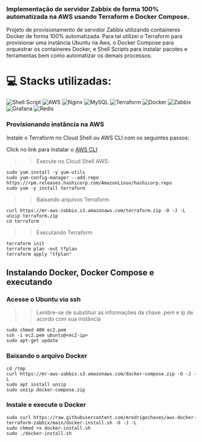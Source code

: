 ### Implementação de servidor Zabbix de forma 100% automatizada na AWS usando Terraform e Docker Compose.

Projeto de provisionamento de servidor Zabbix utilizando containeres Docker de forma 100% automatizada. Para tal utilizei o Terraform para provisionar uma instância Ubuntu na Aws, o Docker Compose para orquestrar os containeres Docker, e Shell Scripts para instalar pacotes e ferramentas bem como automatizar os demais processos.

# 💻 Stacks utilizadas:
![Shell Script](https://img.shields.io/badge/shell_script-%23121011.svg?style=for-the-badge&logo=gnu-bash&logoColor=white)  ![AWS](https://img.shields.io/badge/AWS-%23FF9900.svg?style=for-the-badge&logo=amazon-aws&logoColor=white) ![Nginx](https://img.shields.io/badge/nginx-%23009639.svg?style=for-the-badge&logo=nginx&logoColor=white)  ![MySQL](https://img.shields.io/badge/mysql-%2300f.svg?style=for-the-badge&logo=mysql&logoColor=white) ![Terraform](https://img.shields.io/badge/terraform-%235835CC.svg?style=for-the-badge&logo=terraform&logoColor=white) ![Docker](https://img.shields.io/badge/docker-%230db7ed.svg?style=for-the-badge&logo=docker&logoColor=white) ![Zabbix](https://img.shields.io/badge/zabbix-d0021b?style=for-the-badge&logo=zabbix&logoColor=white) ![Grafana](https://img.shields.io/badge/grafana-%23F46800.svg?style=for-the-badge&logo=grafana&logoColor=white) ![Redis](https://img.shields.io/badge/redis-%23DD0031.svg?style=for-the-badge&logo=redis&logoColor=white)

### Provisionando instância na AWS

Instale o Terraform no Cloud Shell ou AWS CLI com os seguintes passos:

Click no link para instalar o [AWS CLI](https://docs.aws.amazon.com/pt_br/cli/latest/userguide/getting-started-install.html)

>>Execute no Cloud Shell AWS:
    
    sudo yum install -y yum-utils
    sudo yum-config-manager --add-repo https://rpm.releases.hashicorp.com/AmazonLinux/hashicorp.repo
    sudo yum -y install terraform

>>Baixando arquivos Terraform

    curl https://mr-aws-zabbix.s3.amazonaws.com/terraform.zip -O -J -L
    unzip terraform.zip
    cd terraform


>>Executando Terraform
    
    terraform init
    terraform plan -out tfplan 
    terraform apply "tfplan"

## Instalando Docker, Docker Compose e executando
### Acesse o Ubuntu via ssh
>> Lembre-se de substituir as informações da chave .pem e ip de acordo com sua instância

    sudo chmod 400 ec2.pem
    ssh -i ec2.pem ubuntu@<ec2-ip>
    sudo apt-get update

### Baixando o arquivo Docker

    cd /tmp
    curl https://mr-aws-zabbix.s3.amazonaws.com/docker-compose.zip -O -J -L
    sudo apt install unzip
    sudo unzip docker-compose.zip

### Instale e execute o Docker

    sudo curl https://raw.githubusercontent.com/mrodrigochaves/aws-docker-terraform-zabbix/main/docker-install.sh -O -J -L
    sudo chmod +x docker-install.sh
    sudo ./docker-install.sh


